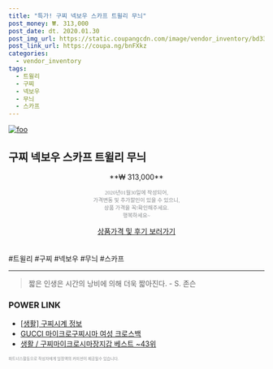 ```yaml
--- 
title: "특가! 구찌 넥보우 스카프 트윌리 무늬" 
post_money: ₩. 313,000 
post_date: dt. 2020.01.30 
post_img_url: https://static.coupangcdn.com/image/vendor_inventory/bd33/5573e7a035601f64438a78cb049ed2b9f6a4cf73cf90aac8d47407fdb23b.jpg 
post_link_url: https://coupa.ng/bnFXkz 
categories: 
  - vendor_inventory 
tags: 
  - 트윌리 
  - 구찌 
  - 넥보우 
  - 무늬 
  - 스카프 
--- 
```

[![foo](https://static.coupangcdn.com/image/vendor_inventory/bd33/5573e7a035601f64438a78cb049ed2b9f6a4cf73cf90aac8d47407fdb23b.jpg)](https://coupa.ng/bnFXkz) 

## 구찌 넥보우 스카프 트윌리 무늬 
<p style="text-align: center;">**₩ 313,000**</p> 
<p style="text-align: center;"><span style="color: #898c8f; font-family: Georgia,Times,serif; font-size: 0.75em;">2020년01월30일에 작성되어, <br>가격변동 및 추가할인이 있을 수 있으니,<br> 상품 가격을 꼭!확인해주세요.<br>행복하세요~</span> 
</p>	 
<div markdown="0" style="text-align: center;"><a href="https://coupa.ng/bnFXkz" class="btn btn--success">상품가격 및 후기 보러가기</a></div> 
<br><br> 
  #트윌리 #구찌 #넥보우 #무늬 #스카프 
<hr> 

> 짧은 인생은 시간의 낭비에 의해 더욱 짧아진다. - S. 존슨   


### POWER LINK

* <a href="https://blog.naver.com/fasyy4321/221759704686" target="_blank"> [생활] 구찌시계 정보 </a>
* <a href="https://blog.naver.com/fasyy4321/221784662167" target="_blank">GUCCI 마이크로구찌시마 여성 크로스백</a>
* <a href="https://blog.naver.com/santokki14/221781236542" target="_blank">생활 / 구찌마이크로시마장지갑 베스트 ~43위</a>

<span style="color: #898c8f; font-family: Georgia,Times,serif; font-size: 0.55em;">파트너스활동으로 작성자에게 일정액의 커미션이 제공될수 있습니다.</span> 
